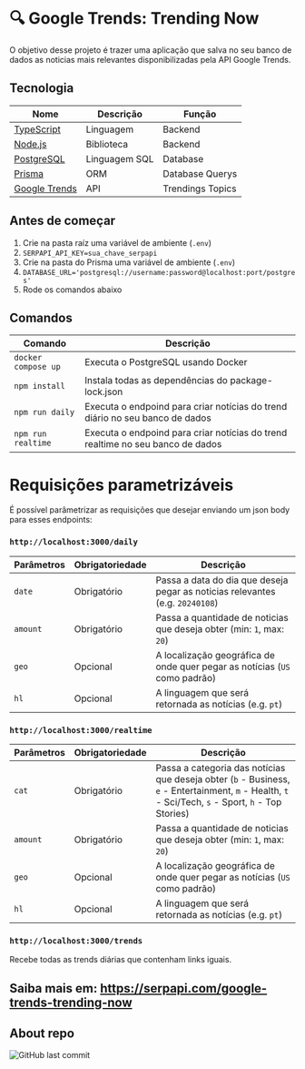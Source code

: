 # 🔍 Google Trends: Trending Now
O objetivo desse projeto é trazer uma aplicação que salva no seu banco de dados as noticias mais relevantes disponibilizadas pela API Google Trends.
## Tecnologia
Nome | Descrição | Função
--- | --- | ---
[TypeScript](https://www.typescriptlang.org/) | Linguagem | Backend
[Node.js](https://nodejs.org/en) | Biblioteca | Backend
[PostgreSQL](https://www.postgresql.org/) | Linguagem SQL | Database
[Prisma](https://www.prisma.io/) | ORM | Database Querys
[Google Trends](https://serpapi.com/google-trends-api) | API | Trendings Topics

## Antes de começar
1. Crie na pasta raíz uma variável de ambiente (`.env`)
2. `SERPAPI_API_KEY=sua_chave_serpapi`
3. Crie na pasta do Prisma uma variável de ambiente (`.env`)
4. `DATABASE_URL='postgresql://username:password@localhost:port/postgres'`
5. Rode os comandos abaixo

## Comandos
Comando | Descrição
--- | ---
`docker compose up` | Executa o PostgreSQL usando Docker
`npm install` | Instala todas as dependências do package-lock.json
`npm run daily` | Executa o endpoind para criar notícias do trend diário no seu banco de dados
`npm run realtime` | Executa o endpoind para criar notícias do trend realtime no seu banco de dados

# Requisições parametrizáveis
É possível parâmetrizar as requisições que desejar enviando um json body para esses endpoints:
### `http://localhost:3000/daily`
Parâmetros | Obrigatoriedade | Descrição
--- | --- | ---
`date` | Obrigatório | Passa a data do dia que deseja pegar as noticias relevantes (e.g. `20240108`)
`amount` | Obrigatório | Passa a quantidade de noticias que deseja obter (min: `1`, max: `20`)
`geo` | Opcional | A localização geográfica de onde quer pegar as notícias (`US` como padrão)
`hl` | Opcional | A linguagem que será retornada as notícias (e.g. `pt`)

### `http://localhost:3000/realtime`
Parâmetros | Obrigatoriedade | Descrição
--- | --- | ---
`cat` | Obrigatório | Passa a categoria das notícias que deseja obter (`b` - Business, `e` - Entertainment, `m` - Health, `t` - Sci/Tech, `s` - Sport, `h` - Top Stories)
`amount` | Obrigatório | Passa a quantidade de noticias que deseja obter (min: `1`, max: `20`)
`geo` | Opcional | A localização geográfica de onde quer pegar as notícias (`US` como padrão)
`hl` | Opcional | A linguagem que será retornada as notícias (e.g. `pt`)

### `http://localhost:3000/trends`
Recebe todas as trends diárias que contenham links iguais.

## Saiba mais em: https://serpapi.com/google-trends-trending-now

## About repo
![GitHub last commit](https://img.shields.io/github/last-commit/lucasgianine/google-trending-now)
